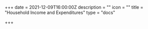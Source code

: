 +++
date = 2021-12-09T16:00:00Z
description = ""
icon = ""
title = "Household Income and Expenditures"
type = "docs"

+++
